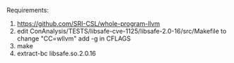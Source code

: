 Requirements:
1. https://github.com/SRI-CSL/whole-program-llvm
2. edit ConAnalysis/TESTS/libsafe-cve-1125/libsafe-2.0-16/src/Makefile to change "CC=wllvm"
   add -g in CFLAGS
3. make
4. extract-bc libsafe.so.2.0.16

